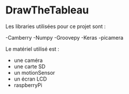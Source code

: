 # DrawTheTableau

Les libraries utilisées pour ce projet sont : 

-Camberry 
-Numpy 
-Groovepy
-Keras 
-picamera

Le matériel utilisé est : 
- une caméra 
- une carte SD
- un motionSensor
- un écran LCD 
- raspberryPi

